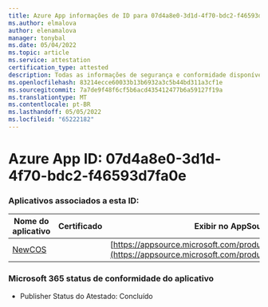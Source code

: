 ```yaml
---
title: Azure App informações de ID para 07d4a8e0-3d1d-4f70-bdc2-f46593d7fa0e
ms.author: elmalova
author: elenamalova
manager: tonybal
ms.date: 05/04/2022
ms.topic: article
ms.service: attestation
certification_type: attested
description: Todas as informações de segurança e conformidade disponíveis para 07d4a8e0-3d1d-4f70-bdc2-f46593d7fa0e.
ms.openlocfilehash: 83214ecce60033b13b6932a3c5b44bd311a3cf1e
ms.sourcegitcommit: 7a7de9f48f6cf5b6acd435412477b6a59127f19a
ms.translationtype: MT
ms.contentlocale: pt-BR
ms.lasthandoff: 05/05/2022
ms.locfileid: "65222182"
---
```

# <a name="azure-app-id-07d4a8e0-3d1d-4f70-bdc2-f46593d7fa0e"></a>Azure App ID: 07d4a8e0-3d1d-4f70-bdc2-f46593d7fa0e


### <a name="apps-associated-with-this-id"></a>Aplicativos associados a esta ID:
| **Nome do aplicativo** | **Certificado** | **Exibir no AppSource** |
|--------------|---------------|-----------------------|
| [NewCOS](../forward/WA200001104.md) |  | [https://appsource.microsoft.com/product/office/WA200001104](https://appsource.microsoft.com/product/office/WA200001104) |

### <a name="microsoft-365-app-compliance-status"></a>Microsoft 365 status de conformidade do aplicativo
- Publisher Status do Atestado: Concluído
